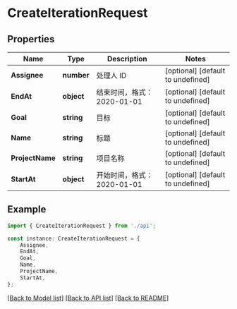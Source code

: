 # CreateIterationRequest


## Properties

Name | Type | Description | Notes
------------ | ------------- | ------------- | -------------
**Assignee** | **number** | 处理人 ID | [optional] [default to undefined]
**EndAt** | **object** | 结束时间，格式：2020-01-01 | [optional] [default to undefined]
**Goal** | **string** | 目标 | [optional] [default to undefined]
**Name** | **string** | 标题 | [optional] [default to undefined]
**ProjectName** | **string** | 项目名称 | [optional] [default to undefined]
**StartAt** | **object** | 开始时间，格式：2020-01-01 | [optional] [default to undefined]

## Example

```typescript
import { CreateIterationRequest } from './api';

const instance: CreateIterationRequest = {
    Assignee,
    EndAt,
    Goal,
    Name,
    ProjectName,
    StartAt,
};
```

[[Back to Model list]](../README.md#documentation-for-models) [[Back to API list]](../README.md#documentation-for-api-endpoints) [[Back to README]](../README.md)
